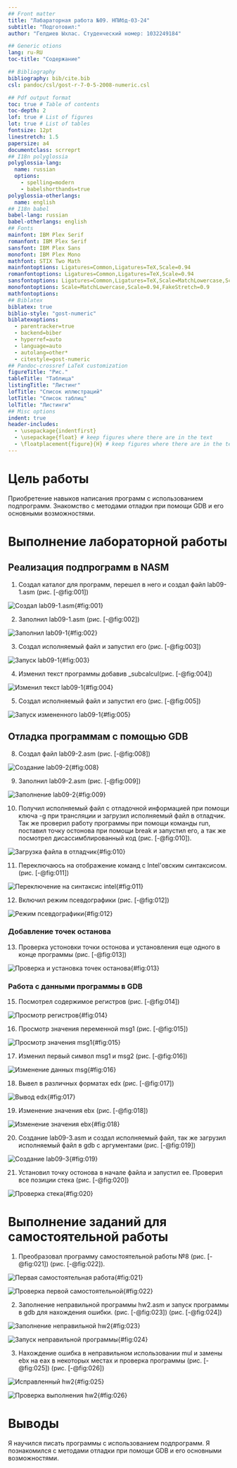 ```yaml
---
## Front matter
title: "Лабараторная работа №09. НПИбд-03-24"
subtitle: "Подготовил:"
author: "Гелдиев Ыхлас. Студенческий номер: 1032249184"

## Generic otions
lang: ru-RU
toc-title: "Содержание"

## Bibliography
bibliography: bib/cite.bib
csl: pandoc/csl/gost-r-7-0-5-2008-numeric.csl

## Pdf output format
toc: true # Table of contents
toc-depth: 2
lof: true # List of figures
lot: true # List of tables
fontsize: 12pt
linestretch: 1.5
papersize: a4
documentclass: scrreprt
## I18n polyglossia
polyglossia-lang:
  name: russian
  options:
	- spelling=modern
	- babelshorthands=true
polyglossia-otherlangs:
  name: english
## I18n babel
babel-lang: russian
babel-otherlangs: english
## Fonts
mainfont: IBM Plex Serif
romanfont: IBM Plex Serif
sansfont: IBM Plex Sans
monofont: IBM Plex Mono
mathfont: STIX Two Math
mainfontoptions: Ligatures=Common,Ligatures=TeX,Scale=0.94
romanfontoptions: Ligatures=Common,Ligatures=TeX,Scale=0.94
sansfontoptions: Ligatures=Common,Ligatures=TeX,Scale=MatchLowercase,Scale=0.94
monofontoptions: Scale=MatchLowercase,Scale=0.94,FakeStretch=0.9
mathfontoptions:
## Biblatex
biblatex: true
biblio-style: "gost-numeric"
biblatexoptions:
  - parentracker=true
  - backend=biber
  - hyperref=auto
  - language=auto
  - autolang=other*
  - citestyle=gost-numeric
## Pandoc-crossref LaTeX customization
figureTitle: "Рис."
tableTitle: "Таблица"
listingTitle: "Листинг"
lofTitle: "Список иллюстраций"
lotTitle: "Список таблиц"
lolTitle: "Листинги"
## Misc options
indent: true
header-includes:
  - \usepackage{indentfirst}
  - \usepackage{float} # keep figures where there are in the text
  - \floatplacement{figure}{H} # keep figures where there are in the text
---
```


# Цель работы

Приобретение навыков написания программ с использованием подпрограмм. Знакомство
с методами отладки при помощи GDB и его основными возможностями.

# Выполнение лабораторной работы

## Реализация подпрограмм в NASM

1. Создал каталог для программ, перешел в него и создал файл lab09-1.asm (рис. [-@fig:001])

![Создал lab09-1.asm](image/create_lab09-1.png){#fig:001}

2. Заполнил lab09-1.asm (рис. [-@fig:002])

![Заполнил lab09-1](image/fill_lab09-1.png){#fig:002}

3. Создал исполняемый файл и запустил его (рис. [-@fig:003])

![Запуск lab09-1](image/run_lab09-1.png){#fig:003}

4. Изменил текст программы добавив _subcalcul(рис. [-@fig:004])

![Изменил текст lab09-1](image/fill_lab09-1_2.png){#fig:004}

5. Создал исполняемый файл и запустил его (рис. [-@fig:005])

![Запуск измененного lab09-1](image/run_lab09-1_2.png){#fig:005}

## Отладка программам с помощью GDB

8. Создал файл lab09-2.asm (рис. [-@fig:008])

![Создание lab09-2](image/create_lab09-2.png){#fig:008}

9. Заполнил lab09-2.asm (рис. [-@fig:009])

![Заполнение lab09-2](image/fill_lab09-2.png){#fig:009}

10. Получил исполняемый файл с отладочной информацией при помощи ключа -g при трансляции и загрузил исполняемый файл в отладчик. Так же проверил работу программы при помощи команды run, поставил точку остонова при помощи break и запустил его, а так же посмотрел дисассимблированный код (рис. [-@fig:010]).

![Загрузка файла в отладчик](image/start_of_gdb.png){#fig:010}

11. Переключаюсь на отображение команд с Intel'овским синтаксисом. (рис. [-@fig:011])

![Переключение на синтаксис intel](image/second_of_gdb.png){#fig:011}

12. Включил режим псевдографики (рис. [-@fig:012])

![Режим псевдографики](image/third_of_gdb.png){#fig:012}

### Добавление точек останова

13. Проверка устоновки точки остонова и установления еще одного в конце программы (рис. [-@fig:013])

![Проверка и установка точек останова](image/fourth_of_gdb.png){#fig:013}

### Работа с данными программы в GDB

15. Посмотрел содержимое регистров (рис. [-@fig:014])

![Просмотр регистров](image/fifth_of_gdb.png){#fig:014}

16. Просмотр значения переменной msg1 (рис. [-@fig:015])

![Просмотр значения msg1](image/data_in_msg.png){#fig:015}

17. Изменил первый символ msg1 и msg2 (рис. [-@fig:016])

![Изменение данных msg](image/change_letter.png){#fig:016}

18. Вывел в различных форматах edx (рис. [-@fig:017])

![Вывод edx](image/print_edx.png){#fig:017}

19. Изменение значения ebx (рис. [-@fig:018])

![Изменение значения ebx](image/changing_ebx.png){#fig:018}

20. Создание lab09-3.asm и создал исполняемый файл, так же загрузил исполняемый файл в gdb c аргументами (рис. [-@fig:019])

![Создание lab09-3](image/create_lab09-3.png){#fig:019}

21. Установил точку остонова в начале файла и запустил ее. Проверил все позиции стека (рис. [-@fig:020])

![Проверка стека](image/showing_stack.png){#fig:020}


# Выполнение заданий для самостоятельной работы

1. Преобразовал программу самостоятельной работы №8 (рис. [-@fig:021]) (рис. [-@fig:022]).

![Первая самостоятельная работа](image/fill_hw1.png){#fig:021}

![Проверка первой самостоятельной](image/run_hw1.png){#fig:022}

2. Заполнение неправильной программы hw2.asm и запуск программы в gdb для нахождения ошибки. (рис. [-@fig:023]) (рис. [-@fig:024])

![Заполнение неправильной hw2](image/fill_hw2_wrong.png){#fig:023}

![Запуск неправильной программы](image/run_hw2_wrong.png){#fig:024}

3. Нахождение ошибка в неправильном использовании mul и замены ebx на eax в некоторых местах и проверка программы (рис. [-@fig:025]) (рис. [-@fig:026])

![Исправленный hw2](image/fill_hw2_correct.png){#fig:025}

![Проверка выполнения hw2](image/run_hw2_correct.png){#fig:026}

# Выводы

Я научился писать программы с использованием подпрограмм. Я познакомился
с методами отладки при помощи GDB и его основными возможностями.

